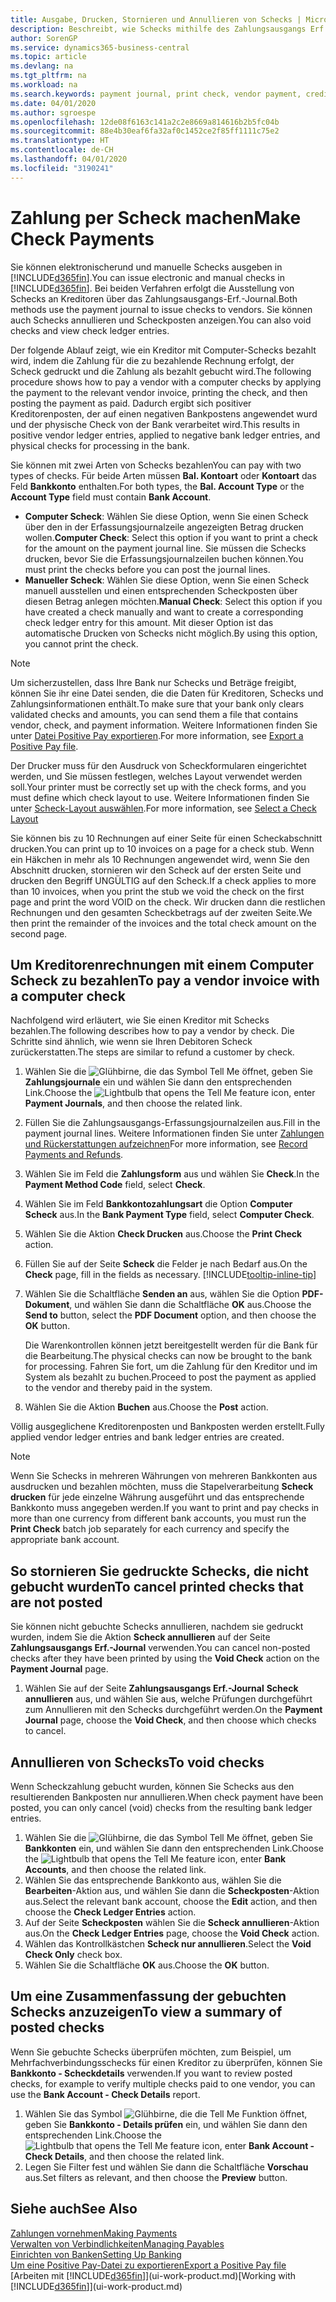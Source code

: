 ```yaml
---
title: Ausgabe, Drucken, Stornieren und Annullieren von Schecks | Microsoft Docs
description: Beschreibt, wie Schecks mithilfe des Zahlungsausgangs Erf.-Journals, ausgegeben, gedruckt oder annulliert werden oder wie Scheck-Fibuposteneinträge in Business Central angezeigt werden.
author: SorenGP
ms.service: dynamics365-business-central
ms.topic: article
ms.devlang: na
ms.tgt_pltfrm: na
ms.workload: na
ms.search.keywords: payment journal, print check, vendor payment, creditor, debt, balance due, AP
ms.date: 04/01/2020
ms.author: sgroespe
ms.openlocfilehash: 12de08f6163c141a2c2e8669a814616b2b5fc04b
ms.sourcegitcommit: 88e4b30eaf6fa32af0c1452ce2f85ff1111c75e2
ms.translationtype: HT
ms.contentlocale: de-CH
ms.lasthandoff: 04/01/2020
ms.locfileid: "3190241"
---
```

# <a name="make-check-payments"></a><span data-ttu-id="68d0e-103">Zahlung per Scheck machen</span><span class="sxs-lookup"><span data-stu-id="68d0e-103">Make Check Payments</span></span>
<span data-ttu-id="68d0e-104">Sie können elektronischerund und manuelle Schecks ausgeben in [!INCLUDE[d365fin](includes/d365fin_md.md)].</span><span class="sxs-lookup"><span data-stu-id="68d0e-104">You can issue electronic and manual checks in [!INCLUDE[d365fin](includes/d365fin_md.md)].</span></span> <span data-ttu-id="68d0e-105">Bei beiden Verfahren erfolgt die Ausstellung von Schecks an Kreditoren über das Zahlungsausgangs-Erf.-Journal.</span><span class="sxs-lookup"><span data-stu-id="68d0e-105">Both methods use the payment journal to issue checks to vendors.</span></span> <span data-ttu-id="68d0e-106">Sie können auch Schecks annullieren und Scheckposten anzeigen.</span><span class="sxs-lookup"><span data-stu-id="68d0e-106">You can also void checks and view check ledger entries.</span></span>

<span data-ttu-id="68d0e-107">Der folgende Ablauf zeigt, wie ein Kreditor mit Computer-Schecks bezahlt wird, indem die Zahlung für die zu bezahlende Rechnung erfolgt, der Scheck gedruckt und die Zahlung als bezahlt gebucht wird.</span><span class="sxs-lookup"><span data-stu-id="68d0e-107">The following procedure shows how to pay a vendor with a computer checks by applying the payment to the relevant vendor invoice, printing the check, and then posting the payment as paid.</span></span> <span data-ttu-id="68d0e-108">Dadurch ergibt sich positiver Kreditorenposten, der auf einen negativen Bankpostens angewendet wurd und der physische Check von der Bank verarbeitet wird.</span><span class="sxs-lookup"><span data-stu-id="68d0e-108">This results in positive vendor ledger entries, applied to negative bank ledger entries, and physical checks for processing in the bank.</span></span>

<span data-ttu-id="68d0e-109">Sie können mit zwei Arten von Schecks bezahlen</span><span class="sxs-lookup"><span data-stu-id="68d0e-109">You can pay with two types of checks.</span></span> <span data-ttu-id="68d0e-110">Für beide Arten müssen **Bal. Kontoart** oder **Kontoart** das Feld **Bankkonto** enthalten.</span><span class="sxs-lookup"><span data-stu-id="68d0e-110">For both types, the **Bal. Account Type** or the **Account Type** field must contain **Bank Account**.</span></span>

- <span data-ttu-id="68d0e-111">**Computer Scheck**: Wählen Sie diese Option, wenn Sie einen Scheck über den in der Erfassungsjournalzeile angezeigten Betrag drucken wollen.</span><span class="sxs-lookup"><span data-stu-id="68d0e-111">**Computer Check**: Select this option if you want to print a check for the amount on the payment journal line.</span></span> <span data-ttu-id="68d0e-112">Sie müssen die Schecks drucken, bevor Sie die Erfassungsjournalzeilen buchen können.</span><span class="sxs-lookup"><span data-stu-id="68d0e-112">You must print the checks before you can post the journal lines.</span></span>
- <span data-ttu-id="68d0e-113">**Manueller Scheck**: Wählen Sie diese Option, wenn Sie einen Scheck manuell ausstellen und einen entsprechenden Scheckposten über diesen Betrag anlegen möchten.</span><span class="sxs-lookup"><span data-stu-id="68d0e-113">**Manual Check**: Select this option if you have created a check manually and want to create a corresponding check ledger entry for this amount.</span></span> <span data-ttu-id="68d0e-114">Mit dieser Option ist das automatische Drucken von Schecks nicht möglich.</span><span class="sxs-lookup"><span data-stu-id="68d0e-114">By using this option, you cannot print the check.</span></span>

> [!NOTE]  
> <span data-ttu-id="68d0e-115">Um sicherzustellen, dass Ihre Bank nur Schecks und Beträge freigibt, können Sie ihr eine Datei senden, die die Daten für Kreditoren, Schecks und Zahlungsinformationen enthält.</span><span class="sxs-lookup"><span data-stu-id="68d0e-115">To make sure that your bank only clears validated checks and amounts, you can send them a file that contains vendor, check, and payment information.</span></span> <span data-ttu-id="68d0e-116">Weitere Informationen finden Sie unter [Datei Positive Pay exportieren](finance-how-positive-pay.md).</span><span class="sxs-lookup"><span data-stu-id="68d0e-116">For more information, see [Export a Positive Pay file](finance-how-positive-pay.md).</span></span>

<span data-ttu-id="68d0e-117">Der Drucker muss für den Ausdruck von Scheckformularen eingerichtet werden, und Sie müssen festlegen, welches Layout verwendet werden soll.</span><span class="sxs-lookup"><span data-stu-id="68d0e-117">Your printer must be correctly set up with the check forms, and you must define which check layout to use.</span></span> <span data-ttu-id="68d0e-118">Weitere Informationen finden Sie unter [Scheck-Layout auswählen](finance-how-define-check-layouts.md).</span><span class="sxs-lookup"><span data-stu-id="68d0e-118">For more information, see [Select a Check Layout](finance-how-define-check-layouts.md)</span></span>

<span data-ttu-id="68d0e-119">Sie können bis zu 10 Rechnungen auf einer Seite für einen Scheckabschnitt drucken.</span><span class="sxs-lookup"><span data-stu-id="68d0e-119">You can print up to 10 invoices on a page for a check stub.</span></span> <span data-ttu-id="68d0e-120">Wenn ein Häkchen in mehr als 10 Rechnungen angewendet wird, wenn Sie den Abschnitt drucken, stornieren wir den Scheck auf der ersten Seite und drucken den Begriff UNGÜLTIG auf den Scheck.</span><span class="sxs-lookup"><span data-stu-id="68d0e-120">If a check applies to more than 10 invoices, when you print the stub we void the check on the first page and print the word VOID on the check.</span></span> <span data-ttu-id="68d0e-121">Wir drucken dann die restlichen Rechnungen und den gesamten Scheckbetrags auf der zweiten Seite.</span><span class="sxs-lookup"><span data-stu-id="68d0e-121">We then print the remainder of the invoices and the total check amount on the second page.</span></span>

## <a name="to-pay-a-vendor-invoice-with-a-computer-check"></a><span data-ttu-id="68d0e-122">Um Kreditorenrechnungen mit einem Computer Scheck zu bezahlen</span><span class="sxs-lookup"><span data-stu-id="68d0e-122">To pay a vendor invoice with a computer check</span></span>
<span data-ttu-id="68d0e-123">Nachfolgend wird erläutert, wie Sie einen Kreditor mit Schecks bezahlen.</span><span class="sxs-lookup"><span data-stu-id="68d0e-123">The following describes how to pay a vendor by check.</span></span> <span data-ttu-id="68d0e-124">Die Schritte sind ähnlich, wie wenn sie Ihren Debitoren Scheck zurückerstatten.</span><span class="sxs-lookup"><span data-stu-id="68d0e-124">The steps are similar to refund a customer by check.</span></span>

1. <span data-ttu-id="68d0e-125">Wählen Sie die ![Glühbirne, die das Symbol Tell Me öffnet](media/ui-search/search_small.png "Tell Me-Funktion"), geben Sie **Zahlungsjournale** ein und wählen Sie dann den entsprechenden Link.</span><span class="sxs-lookup"><span data-stu-id="68d0e-125">Choose the ![Lightbulb that opens the Tell Me feature](media/ui-search/search_small.png "Tell me what you want to do") icon, enter **Payment Journals**, and then choose the related link.</span></span>
2. <span data-ttu-id="68d0e-126">Füllen Sie die Zahlungsausgangs-Erfassungsjournalzeilen aus.</span><span class="sxs-lookup"><span data-stu-id="68d0e-126">Fill in the payment journal lines.</span></span> <span data-ttu-id="68d0e-127">Weitere Informationen finden Sie unter [Zahlungen und Rückerstattungen aufzeichnen](payables-how-post-payments-refunds.md)</span><span class="sxs-lookup"><span data-stu-id="68d0e-127">For more information, see [Record Payments and Refunds](payables-how-post-payments-refunds.md).</span></span>
3. <span data-ttu-id="68d0e-128">Wählen Sie im Feld die **Zahlungsform** aus und wählen Sie **Check**.</span><span class="sxs-lookup"><span data-stu-id="68d0e-128">In the **Payment Method Code** field, select **Check**.</span></span>
4. <span data-ttu-id="68d0e-129">Wählen Sie im Feld **Bankkontozahlungsart** die Option **Computer Scheck** aus.</span><span class="sxs-lookup"><span data-stu-id="68d0e-129">In the **Bank Payment Type** field, select **Computer Check**.</span></span>
5. <span data-ttu-id="68d0e-130">Wählen Sie die Aktion **Check Drucken** aus.</span><span class="sxs-lookup"><span data-stu-id="68d0e-130">Choose the **Print Check** action.</span></span>
6. <span data-ttu-id="68d0e-131">Füllen Sie auf der Seite **Scheck** die Felder je nach Bedarf aus.</span><span class="sxs-lookup"><span data-stu-id="68d0e-131">On the **Check** page, fill in the fields as necessary.</span></span> [!INCLUDE[tooltip-inline-tip](includes/tooltip-inline-tip_md.md)]
7. <span data-ttu-id="68d0e-132">Wählen Sie die Schaltfläche **Senden an** aus, wählen Sie die Option **PDF-Dokument**, und wählen Sie dann die Schaltfläche **OK** aus.</span><span class="sxs-lookup"><span data-stu-id="68d0e-132">Choose the **Send to** button, select the **PDF Document** option, and then choose the **OK** button.</span></span>

    <span data-ttu-id="68d0e-133">Die Warenkontrollen können jetzt bereitgestellt werden für die Bank für die Bearbeitung.</span><span class="sxs-lookup"><span data-stu-id="68d0e-133">The physical checks can now be brought to the bank for processing.</span></span> <span data-ttu-id="68d0e-134">Fahren Sie fort, um die Zahlung für den Kreditor und im System als bezahlt zu buchen.</span><span class="sxs-lookup"><span data-stu-id="68d0e-134">Proceed to post the payment as applied to the vendor and thereby paid in the system.</span></span>
8. <span data-ttu-id="68d0e-135">Wählen Sie die Aktion **Buchen** aus.</span><span class="sxs-lookup"><span data-stu-id="68d0e-135">Choose the **Post** action.</span></span>

<span data-ttu-id="68d0e-136">Völlig ausgeglichene Kreditorenposten und Bankposten werden erstellt.</span><span class="sxs-lookup"><span data-stu-id="68d0e-136">Fully applied vendor ledger entries and bank ledger entries are created.</span></span>

> [!NOTE]  
> <span data-ttu-id="68d0e-137">Wenn Sie Schecks in mehreren Währungen von mehreren Bankkonten aus ausdrucken und bezahlen möchten, muss die Stapelverarbeitung **Scheck drucken** für jede einzelne Währung ausgeführt und das entsprechende Bankkonto muss angegeben werden.</span><span class="sxs-lookup"><span data-stu-id="68d0e-137">If you want to print and pay checks in more than one currency from different bank accounts, you must run the **Print Check** batch job separately for each currency and specify the appropriate bank account.</span></span>

## <a name="to-cancel-printed-checks-that-are-not-posted"></a><span data-ttu-id="68d0e-138">So stornieren Sie gedruckte Schecks, die nicht gebucht wurden</span><span class="sxs-lookup"><span data-stu-id="68d0e-138">To cancel printed checks that are not posted</span></span>
<span data-ttu-id="68d0e-139">Sie können nicht gebuchte Schecks annullieren, nachdem sie gedruckt wurden, indem Sie die Aktion **Scheck annullieren** auf der Seite **Zahlungsausgangs Erf.-Journal** verwenden.</span><span class="sxs-lookup"><span data-stu-id="68d0e-139">You can cancel non-posted checks after they have been printed by using the **Void Check** action on the **Payment Journal** page.</span></span>

1. <span data-ttu-id="68d0e-140">Wählen Sie auf der Seite **Zahlungsausgangs Erf.-Journal** **Scheck annullieren** aus, und wählen Sie aus, welche Prüfungen durchgeführt zum Annullieren mit den Schecks durchgeführt werden.</span><span class="sxs-lookup"><span data-stu-id="68d0e-140">On the **Payment Journal** page, choose the **Void Check**, and then choose which checks to cancel.</span></span>

## <a name="to-void-checks"></a><span data-ttu-id="68d0e-141">Annullieren von Schecks</span><span class="sxs-lookup"><span data-stu-id="68d0e-141">To void checks</span></span>
<span data-ttu-id="68d0e-142">Wenn Scheckzahlung gebucht wurden, können Sie Schecks aus den resultierenden Bankposten nur annullieren.</span><span class="sxs-lookup"><span data-stu-id="68d0e-142">When check payment have been posted, you can only cancel (void) checks from the resulting bank ledger entries.</span></span>

1. <span data-ttu-id="68d0e-143">Wählen Sie die ![Glühbirne, die das Symbol Tell Me](media/ui-search/search_small.png "Tell Me-Funktion") öffnet, geben Sie **Bankkonten** ein, und wählen Sie dann den entsprechenden Link.</span><span class="sxs-lookup"><span data-stu-id="68d0e-143">Choose the ![Lightbulb that opens the Tell Me feature](media/ui-search/search_small.png "Tell me what you want to do") icon, enter **Bank Accounts**, and then choose the related link.</span></span>
2. <span data-ttu-id="68d0e-144">Wählen Sie das entsprechende Bankkonto aus, wählen Sie die **Bearbeiten**-Aktion aus, und wählen Sie dann die **Scheckposten**-Aktion aus.</span><span class="sxs-lookup"><span data-stu-id="68d0e-144">Select the relevant bank account, choose the **Edit** action, and then choose the **Check Ledger Entries** action.</span></span>
3. <span data-ttu-id="68d0e-145">Auf der Seite **Scheckposten** wählen Sie die **Scheck annullieren**-Aktion aus.</span><span class="sxs-lookup"><span data-stu-id="68d0e-145">On the **Check Ledger Entries** page, choose the **Void Check** action.</span></span>
4. <span data-ttu-id="68d0e-146">Wählen das Kontrollkästchen **Scheck nur annullieren**.</span><span class="sxs-lookup"><span data-stu-id="68d0e-146">Select the **Void Check Only** check box.</span></span>
5. <span data-ttu-id="68d0e-147">Wählen Sie die Schaltfläche **OK** aus.</span><span class="sxs-lookup"><span data-stu-id="68d0e-147">Choose the **OK** button.</span></span>

## <a name="to-view-a-summary-of-posted-checks"></a><span data-ttu-id="68d0e-148">Um eine Zusammenfassung der gebuchten Schecks anzuzeigen</span><span class="sxs-lookup"><span data-stu-id="68d0e-148">To view a summary of posted checks</span></span>
<span data-ttu-id="68d0e-149">Wenn Sie gebuchte Schecks überprüfen möchten, zum Beispiel, um Mehrfachverbindungsschecks für einen Kreditor zu überprüfen, können Sie **Bankkonto - Scheckdetails** verwenden.</span><span class="sxs-lookup"><span data-stu-id="68d0e-149">If you want to review posted checks, for example to verify multiple checks paid to one vendor, you can use the **Bank Account - Check Details** report.</span></span>
1. <span data-ttu-id="68d0e-150">Wählen Sie das Symbol ![Glühbirne, die die Tell Me Funktion öffnet](media/ui-search/search_small.png "Tell Me-Funktion"), geben Sie **Bankkonto - Details prüfen** ein, und wählen Sie dann den entsprechenden Link.</span><span class="sxs-lookup"><span data-stu-id="68d0e-150">Choose the ![Lightbulb that opens the Tell Me feature](media/ui-search/search_small.png "Tell me what you want to do") icon, enter **Bank Account - Check Details**, and then choose the related link.</span></span>
2. <span data-ttu-id="68d0e-151">Legen Sie Filter fest und wählen Sie dann die Schaltfläche **Vorschau** aus.</span><span class="sxs-lookup"><span data-stu-id="68d0e-151">Set filters as relevant, and then choose the **Preview** button.</span></span>

## <a name="see-also"></a><span data-ttu-id="68d0e-152">Siehe auch</span><span class="sxs-lookup"><span data-stu-id="68d0e-152">See Also</span></span>
[<span data-ttu-id="68d0e-153">Zahlungen vornehmen</span><span class="sxs-lookup"><span data-stu-id="68d0e-153">Making Payments</span></span>](payables-make-payments.md)  
[<span data-ttu-id="68d0e-154">Verwalten von Verbindlichkeiten</span><span class="sxs-lookup"><span data-stu-id="68d0e-154">Managing Payables</span></span>](payables-manage-payables.md)  
[<span data-ttu-id="68d0e-155">Einrichten von Banken</span><span class="sxs-lookup"><span data-stu-id="68d0e-155">Setting Up Banking</span></span>](bank-setup-banking.md)  
[<span data-ttu-id="68d0e-156">Um eine Positive Pay-Datei zu exportieren</span><span class="sxs-lookup"><span data-stu-id="68d0e-156">Export a Positive Pay file</span></span>](finance-how-positive-pay.md)  
<span data-ttu-id="68d0e-157">[Arbeiten mit [!INCLUDE[d365fin](includes/d365fin_md.md)]](ui-work-product.md)</span><span class="sxs-lookup"><span data-stu-id="68d0e-157">[Working with [!INCLUDE[d365fin](includes/d365fin_md.md)]](ui-work-product.md)</span></span>  
